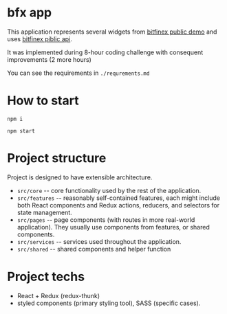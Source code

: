 # bfx app

This application represents several widgets from [bitfinex public demo](https://www.bitfinex.com/trading) 
and uses [bitfinex piblic api](https://docs.bitfinex.com/docs/ws-public).

It was implemented during 8-hour coding challenge with consequent improvements (2 more hours)

You can see the requirements in `./requrements.md`

# How to start

`npm i`

`npm start`

# Project structure

Project is designed to have extensible architecture.

- `src/core` -- core functionality used by the rest of the application. 
- `src/features` -- reasonably self-contained features, each might include both React components and Redux actions, reducers, and selectors for state management.
- `src/pages` -- page components (with routes in more real-world application). They usually use components from features, or shared components.
- `src/services` -- services used throughout the application.
- `src/shared` -- shared components and helper function

# Project techs

* React + Redux (redux-thunk)
* styled components (primary styling tool), SASS (specific cases).
